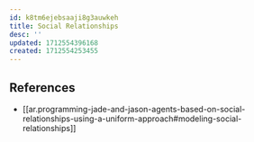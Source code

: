 ```yaml
---
id: k8tm6ejebsaaji8g3auwkeh
title: Social Relationships
desc: ''
updated: 1712554396168
created: 1712554253455
---
```

  

## References

- [[ar.programming-jade-and-jason-agents-based-on-social-relationships-using-a-uniform-approach#modeling-social-relationships]]